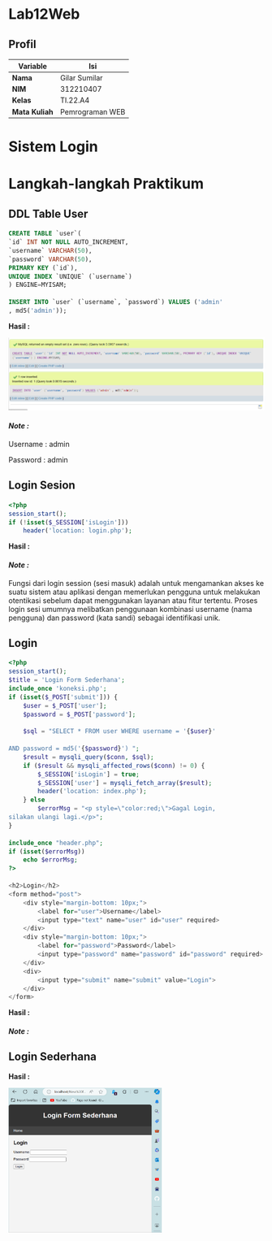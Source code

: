 # Lab12Web
## Profil
| Variable | Isi |
| -------- | --- |
| **Nama** | Gilar Sumilar |
| **NIM** | 312210407 |
| **Kelas** | TI.22.A4 |
| **Mata Kuliah** | Pemrograman WEB |

# Sistem Login

# Langkah-langkah Praktikum
## DDL Table User
```sql
CREATE TABLE `user`(
`id` INT NOT NULL AUTO_INCREMENT,
`username` VARCHAR(50),
`password` VARCHAR(50),
PRIMARY KEY (`id`),
UNIQUE INDEX `UNIQUE` (`username`)
) ENGINE=MYISAM;

INSERT INTO `user` (`username`, `password`) VALUES ('admin'
, md5('admin'));
```
**Hasil :**

![1](gambar/1.png)

#### *Note :*
Username : admin

Password : admin

## Login Sesion
```php
<?php
session_start();
if (!isset($_SESSION['isLogin']))
    header('location: login.php');
```
**Hasil :**

#### *Note :*
Fungsi dari login session (sesi masuk) adalah untuk mengamankan akses ke suatu sistem atau aplikasi dengan memerlukan pengguna untuk melakukan otentikasi sebelum dapat menggunakan layanan atau fitur tertentu. Proses login sesi umumnya melibatkan penggunaan kombinasi username (nama pengguna) dan password (kata sandi) sebagai identifikasi unik.

## Login
```php
<?php
session_start();
$title = 'Login Form Sederhana';
include_once 'koneksi.php';
if (isset($_POST['submit'])) {
    $user = $_POST['user'];
    $password = $_POST['password'];

    $sql = "SELECT * FROM user WHERE username = '{$user}'

AND password = md5('{$password}') ";
    $result = mysqli_query($conn, $sql);
    if ($result && mysqli_affected_rows($conn) != 0) {
        $_SESSION['isLogin'] = true;
        $_SESSION['user'] = mysqli_fetch_array($result);
        header('location: index.php');
    } else
        $errorMsg = "<p style=\"color:red;\">Gagal Login,
silakan ulangi lagi.</p>";
}

include_once "header.php";
if (isset($errorMsg))
    echo $errorMsg;
?>

<h2>Login</h2>
<form method="post">
    <div style="margin-bottom: 10px;">
        <label for="user">Username</label>
        <input type="text" name="user" id="user" required>
    </div>
    <div style="margin-bottom: 10px;">
        <label for="password">Password</label>
        <input type="password" name="password" id="password" required>
    </div>
    <div>
        <input type="submit" name="submit" value="Login">
    </div>
</form>
```
**Hasil :**

#### *Note :*

## Login Sederhana

**Hasil :**

<img src="https://github.com/GilarSumilar/Lab12Web/blob/main/gambar/Animation.gif" alt="Tugas" style="width: 60%;"/>
